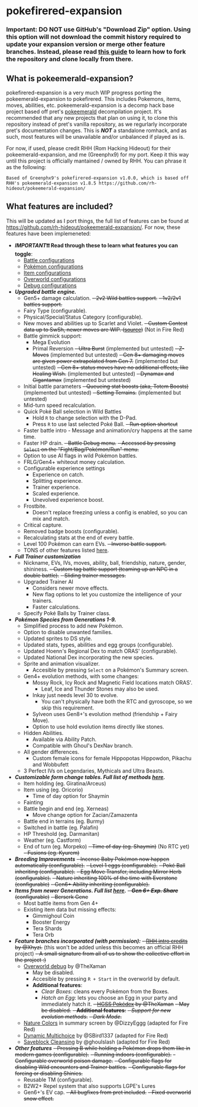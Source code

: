 # pokefirered-expansion

### Important: DO NOT use GitHub's "Download Zip" option. Using this option will not download the commit history required to update your expansion version or merge other feature branches. Instead, please read [this guide](https://github.com/Pawkkie/Team-Aquas-Asset-Repo/wiki/The-Basics-of-GitHub) to learn how to fork the repository and clone locally from there.

## What is pokeemerald-expansion?

pokefirered-expansion is a very much WIP progress porting the pokeemerald-expansion to pokefirered. This includes Pokemons, items, moves, abilities, etc. pokeemerald-expansion is a decomp hack base project based off pret's [pokeemerald](https://github.com/pret/pokeemerald) decompilation project. It's recommended that any new projects that plan on using it, to clone this repository instead of pret's vanilla repository, as we regurlarly incorporate pret's documentation changes. This is ***NOT*** a standalone romhack, and as such, most features will be unavailable and/or unbalanced if played as is.

For now, if used, please credit RHH (Rom Hacking Hideout) for their pokeemerald-expansion, and me (Greenphx9) for my port. Keep it this way until this project is officially mantained / owned by RHH.
You can phrase it as the following:
```
Based of Greenphx9's pokefirered-expansion v1.0.0, which is based off RHH's pokeemerald-expansion v1.8.5 https://github.com/rh-hideout/pokeemerald-expansion/
```

## What features are included?
This will be updated as I port things, the full list of features can be found at https://github.com/rh-hideout/pokeemerald-expansion/.
For now, these features have been implemeneted:
- ***IMPORTANT*❗❗ Read through these to learn what features you can toggle**:
    - [Battle configurations](https://github.com/rh-hideout/pokeemerald-expansion/blob/master/include/config/battle.h)
    - [Pokémon configurations](https://github.com/rh-hideout/pokeemerald-expansion/blob/master/include/config/pokemon.h)
    - [Item configurations](https://github.com/rh-hideout/pokeemerald-expansion/blob/master/include/config/item.h)
    - [Overworld configurations](https://github.com/rh-hideout/pokeemerald-expansion/blob/master/include/config/overworld.h)
    - [Debug configurations](https://github.com/rh-hideout/pokeemerald-expansion/blob/master/include/config/debug.h)
- ***Upgraded battle engine.***
    - Gen5+ damage calculation.
    ~~- 2v2 Wild battles support.~~
    ~~- 1v2/2v1 battles support.~~
    - Fairy Type (configurable).
    - Physical/Special/Status Category (configurable).
    - New moves and abilities up to Scarlet and Violet.
        ~~- Custom Contest data up to SwSh, newer moves are WIP. ([source](https://pokemonurpg.com/info/contests/rse-move-list/))~~ (Not in Fire Red)
    - Battle gimmick support:
        - Mega Evolution
        - Primal Reversion
        ~~- Ultra Burst~~ (implemented but untested)
        ~~- Z-Moves~~ (implemented but untested)
            ~~- Gen 8+ damaging moves are given power extrapolated from Gen 7.~~ (implemented but untested)
            ~~- Gen 8+ status moves have no additional effects, like Healing Wish.~~ (implemented but untested)
        ~~- Dynamax and Gigantamax~~ (implemented but untested)
    - Initial battle parameters
        ~~- Queueing stat boosts (aka, Totem Boosts)~~ (implemented but untested)
        ~~- Setting Terrains.~~ (implemented but untested)
    - Mid-turn speed recalculation.
    - Quick Poké Ball selection in Wild Battles
        - Hold `R` to change selection with the D-Pad.
        - Press `R` to use last selected Poké Ball.
    ~~- Run option shortcut~~
    - Faster battle intro - Message and animation/cry happens at the same time.
    - Faster HP drain.
    ~~- Battle Debug menu.~~
        ~~- Accessed by pressing `Select` on the "Fight/Bag/Pokémon/Run" menu.~~
    - Option to use AI flags in wild Pokémon battles.
    - FRLG/Gen4+ whiteout money calculation.
    - Configurable experience settings
        - Experience on catch.
        - Splitting experience.
        - Trainer experience.
        - Scaled experience.
        - Unevolved experience boost.
    - Frostbite.
        - Doesn't replace freezing unless a config is enabled, so you can mix and match.
    - Critical capture.
    - Removed badge boosts (configurable).
    - Recalculating stats at the end of every battle.
    - Level 100 Pokémon can earn EVs.
    ~~- Inverse battle support.~~
    - TONS of other features listed [here](https://github.com/rh-hideout/pokeemerald-expansion/blob/master/include/config/battle.h).
- ***Full Trainer customization***
    - Nickname, EVs, IVs, moves, ability, ball, friendship, nature, gender, shininess.
    ~~- Custom tag battle support (teaming up an NPC in a double battle).~~
    ~~- Sliding trainer messages.~~
    - Upgraded Trainer AI
        - Considers newer move effects.
        - New flag options to let you customize the intelligence of your trainers.
        - Faster calculations.
    - Specify Poké Balls by Trainer class.
- ***Pokémon Species from Generations 1-9.***
    - Simplified process to add new Pokémon.
    - Option to disable unwanted families.
    - Updated sprites to DS style.
    - Updated stats, types, abilities and egg groups (configurable).
    - Updated Hoenn's Regional Dex to match ORAS' (configurable).
    - Updated National Dex incorporating the new species.
    - Sprite and animation visualizer.
        - Accesible by pressing `Select` on a Pokémon's Summary screen.
    - Gen4+ evolution methods, with some changes:
        - Mossy Rock, Icy Rock and Magnetic Field locations match ORAS'.
            - Leaf, Ice and Thunder Stones may also be used.
        - Inkay just needs level 30 to evolve.
            - You can't physically have both the RTC and gyroscope, so we skip this requirement.
        - Sylveon uses Gen8+'s evolution method (friendship + Fairy Move).
        - Option to use hold evolution items directly like stones.
    - Hidden Abilities.
        - Available via Ability Patch.
        - Compatible with Ghoul's DexNav branch.
    - All gender differences.
        - Custom female icons for female Hippopotas Hippowdon, Pikachu and Wobbufett
    - 3 Perfect IVs on Legendaries, Mythicals and Ultra Beasts.
- ***Customizable form change tables. Full list of methods [here](https://github.com/rh-hideout/pokeemerald-expansion/blob/master/include/constants/form_change_types.h).***
    - Item holding (eg. Giratina/Arceus)
    - Item using (eg. Oricorio)
        - Time of day option for Shaymin
    - Fainting
    - Battle begin and end (eg. Xerneas)
        - Move change option for Zacian/Zamazenta
    - Battle end in terrains (eg. Burmy)
    - Switched in battle (eg. Palafin)
    - HP Threshold (eg. Darmanitan)
    - Weather (eg. Castform)
    - End of turn (eg. Morpeko)
    ~~- Time of day (eg. Shaymin)~~ (No RTC yet)
    ~~- Fusions (eg. Kyurem)~~
- ***Breeding Improvements***
    ~~- Incense Baby Pokémon now happen automatically (configurable).~~
    ~~- Level 1 eggs (configurable).~~
    ~~- Poké Ball inheriting (configurable).~~
    ~~- Egg Move Transfer, including Mirror Herb (configurable).~~
    ~~- Nature inheriting 100% of the time with Everstone (configurable)~~
    ~~- Gen6+ Ability inheriting (configurable).~~
- ***Items from newer Generations. Full list [here](https://github.com/rh-hideout/pokeemerald-expansion/blob/master/include/constants/items.h).***
    ~~- ***Gen 6+ Exp. Share*** (configurable)~~
    ~~- Berserk Gene~~
    - Most battle items from Gen 4+
    - Existing item data but missing effects:
        - Gimmighoul Coin
        - Booster Energy
        - Tera Shards
        - Tera Orb
- ***Feature branches incorporated (with permission):***
    ~~- [RHH intro credits](https://github.com/Xhyzi/pokeemerald/tree/rhh-intro-credits) by @Xhyzi.~~ (this won't be added unless this becomes an official RHH project)
        ~~- A small signature from all of us to show the collective effort in the project :)~~
    - [Overworld debug](https://github.com/TheXaman/pokeemerald/tree/tx_debug_system) by @TheXaman
        - May be disabled.
        - Accesible by pressing `R + Start` in the overworld by default.
        - **Additional features**:
            - *Clear Boxes*: cleans every Pokémon from the Boxes.
            - *Hatch an Egg*: lets you choose an Egg in your party and immediately hatch it.
    ~~- [HGSS Pokédex](https://github.com/TheXaman/pokeemerald/tree/tx_pokedexPlus_hgss) by @TheXaman~~
        ~~- May be disabled.~~
        ~~- **Additional features**:~~
            ~~- *Support for new evolution methods*.~~
            ~~- *Dark Mode*.~~
    - [Nature Colors](https://github.com/DizzyEggg/pokeemerald/tree/nature_color) in summary screen by @DizzyEggg (adapted for Fire Red)
    - [Dynamic Multichoice](https://github.com/SBird1337/pokeemerald/tree/feature/dynmulti) by @SBird1337 (adapted for Fire Red)
    - [Saveblock Cleansing](https://github.com/ghoulslash/pokeemerald/tree/saveblock) by @ghoulslash (adapted for Fire Red)
- ***Other features***
    ~~- Pressing B while holding a Pokémon drops them like in modern games (configurable).~~
    ~~- Running indoors (configurable).~~
    ~~- Configurable overworld poison damage.~~
    ~~- Configurable flags for disabling Wild encounters and Trainer battles.~~
    ~~- Configurable flags for forcing or disabling Shinies.~~
    - Reusable TM (configurable).
    - B2W2+ Repel system that also supports LGPE's Lures
    - Gen6+'s EV cap.
    ~~- All bugfixes from pret included.~~
    ~~- Fixed overworld snow effect.~~
